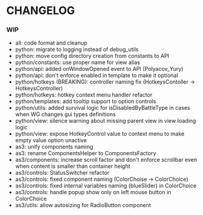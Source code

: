 # CHANGELOG

### WIP

- all: code format and cleanup
- python: migrate to logging instead of debug_utils
- python: move config directory creation from constants to API
- python/constants: use proper name for view alias
- python/api: added onWindowOpened event to API (Polyacov_Yury)
- python/api: don't enforce enabled in template to make it optional
- python/hotkeys (BREAKING): controller naming fix (HotkeysContoller -> HotkeysController)
- python/hotkeys: hotkey context menu handler refactor
- python/templates: add tooltip support to option controls
- python/utils: added survival logic for isDisabledByBattleType in cases when WG changes gui types definitions
- python/view: silence warning about missing parent view in view loading logic
- python/view: expose HotkeyControl value to context menu to make empty value option unactive
- as3: unify components naming
- as3: rename ComponentsHelper to ComponentsFactory
- as3/components: increase scroll factor and don't enforce scrollbar even when content is smaller than container height
- as3/controls: StatusSwitcher refactor
- as3/controls: fixed component naming (ColorChoise -> ColorChoice)
- as3/controls: fixed internal variables naming (blueSlider) in ColorChoice
- as3/controls: handle popup show only on left mouse button in ColorChoice
- as3/utils: allow autosizing for RadioButton component
